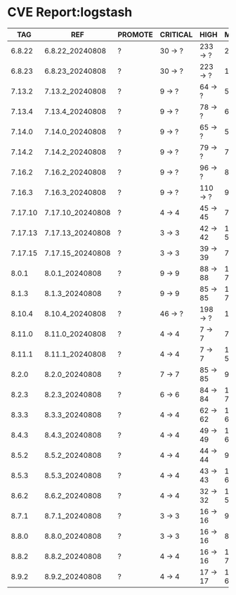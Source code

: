 # CVE Report:logstash
|   TAG   |       REF        | PROMOTE | CRITICAL |   HIGH   |  MEDIUM   |   LOW   | UNKNOWN |
|---------|------------------|---------|----------|----------|-----------|---------|---------|
| 6.8.22  | 6.8.22_20240808  | ?       | 30 -> ?  | 233 -> ? | 221 -> ?  | 36 -> ? | 0 -> ?  |
| 6.8.23  | 6.8.23_20240808  | ?       | 30 -> ?  | 223 -> ? | 130 -> ?  | 7 -> ?  | 0 -> ?  |
| 7.13.2  | 7.13.2_20240808  | ?       | 9 -> ?   | 64 -> ?  | 54 -> ?   | 9 -> ?  | 0 -> ?  |
| 7.13.4  | 7.13.4_20240808  | ?       | 9 -> ?   | 78 -> ?  | 65 -> ?   | 7 -> ?  | 0 -> ?  |
| 7.14.0  | 7.14.0_20240808  | ?       | 9 -> ?   | 65 -> ?  | 59 -> ?   | 9 -> ?  | 0 -> ?  |
| 7.14.2  | 7.14.2_20240808  | ?       | 9 -> ?   | 79 -> ?  | 74 -> ?   | 7 -> ?  | 0 -> ?  |
| 7.16.2  | 7.16.2_20240808  | ?       | 9 -> ?   | 96 -> ?  | 80 -> ?   | 8 -> ?  | 0 -> ?  |
| 7.16.3  | 7.16.3_20240808  | ?       | 9 -> ?   | 110 -> ? | 90 -> ?   | 6 -> ?  | 0 -> ?  |
| 7.17.10 | 7.17.10_20240808 | ?       | 4 -> 4   | 45 -> 45 | 77 -> 58  | 9 -> 3  | 0 -> 0  |
| 7.17.13 | 7.17.13_20240808 | ?       | 3 -> 3   | 42 -> 42 | 102 -> 55 | 29 -> 3 | 0 -> 0  |
| 7.17.15 | 7.17.15_20240808 | ?       | 3 -> 3   | 39 -> 39 | 72 -> 53  | 9 -> 3  | 0 -> 0  |
| 8.0.1   | 8.0.1_20240808   | ?       | 9 -> 9   | 88 -> 88 | 123 -> 76 | 30 -> 4 | 0 -> 0  |
| 8.1.3   | 8.1.3_20240808   | ?       | 9 -> 9   | 85 -> 85 | 118 -> 71 | 30 -> 4 | 0 -> 0  |
| 8.10.4  | 8.10.4_20240808  | ?       | 46 -> ?  | 198 -> ? | 116 -> ?  | 10 -> ? | 0 -> ?  |
| 8.11.0  | 8.11.0_20240808  | ?       | 4 -> 4   | 7 -> 7   | 79 -> 60  | 10 -> 4 | 0 -> 0  |
| 8.11.1  | 8.11.1_20240808  | ?       | 4 -> 4   | 7 -> 7   | 106 -> 59 | 30 -> 4 | 0 -> 0  |
| 8.2.0   | 8.2.0_20240808   | ?       | 7 -> 7   | 85 -> 85 | 90 -> 71  | 10 -> 4 | 0 -> 0  |
| 8.2.3   | 8.2.3_20240808   | ?       | 6 -> 6   | 84 -> 84 | 118 -> 71 | 30 -> 4 | 0 -> 0  |
| 8.3.3   | 8.3.3_20240808   | ?       | 4 -> 4   | 62 -> 62 | 111 -> 64 | 29 -> 3 | 0 -> 0  |
| 8.4.3   | 8.4.3_20240808   | ?       | 4 -> 4   | 49 -> 49 | 107 -> 60 | 29 -> 3 | 0 -> 0  |
| 8.5.2   | 8.5.2_20240808   | ?       | 4 -> 4   | 44 -> 44 | 90 -> 71  | 10 -> 4 | 0 -> 0  |
| 8.5.3   | 8.5.3_20240808   | ?       | 4 -> 4   | 43 -> 43 | 107 -> 60 | 30 -> 4 | 0 -> 0  |
| 8.6.2   | 8.6.2_20240808   | ?       | 4 -> 4   | 32 -> 32 | 104 -> 57 | 30 -> 4 | 0 -> 0  |
| 8.7.1   | 8.7.1_20240808   | ?       | 3 -> 3   | 16 -> 16 | 97 -> 50  | 30 -> 4 | 0 -> 0  |
| 8.8.0   | 8.8.0_20240808   | ?       | 3 -> 3   | 16 -> 16 | 81 -> 62  | 10 -> 4 | 0 -> 0  |
| 8.8.2   | 8.8.2_20240808   | ?       | 4 -> 4   | 16 -> 16 | 107 -> 77 | 11 -> 5 | 0 -> 0  |
| 8.9.2   | 8.9.2_20240808   | ?       | 4 -> 4   | 17 -> 17 | 115 -> 68 | 31 -> 5 | 0 -> 0  |

